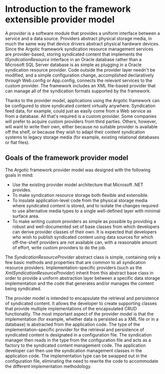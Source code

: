 # Introduction to the framework extensible provider model

A _provider_ is a software module that provides a uniform interface between a service and a data source. Providers abstract physical storage media, in much the same way that device drivers abstract physical hardware devices. Since the Argotic framework syndication resource management services are provider-based, storing syndicated content that implements the _ISyndicationResource_ interface in an Oracle database rather than a Microsoft SQL Server database is as simple as plugging in a Oracle syndication resource provider. Code outside the provider layer needn't be modified, and a simple configuration change, accomplished declaratively through Web.config or App.config, connects the relevant services to the custom provider. The framework includes an XML file-based provider that can manage all of the syndication formats supported by the framework.

Thanks to the provider model, applications using the Argotic framework can be configured to store syndicated content virtually anywhere. Syndication feed data, for example, could just as easily come from a Web service as from a database. All that's required is a custom provider. Some companies will prefer to acquire custom providers from third parties. Others, however, will want to write their own, either because no suitable provider is available off the shelf, or because they wish to adapt their content syndication systems to legacy storage media (for example, existing relational databases or flat files).

## Goals of the framework provider model

The Argotic framework provider model was designed with the following goals in mind:

- Use the existing provider model architecture that Microsoft .NET provides.
- To make syndication resource storage both flexible and extensible.
- To insulate application-level code from the physical storage media where syndicated content is stored, and to isolate the changes required to use alternative media types to a single well-defined layer with minimal surface area.
- To make writing custom providers as simple as possible by providing a robust and well-documented set of base classes from which developers can derive provider classes of their own.
It is expected that developers who wish to publish syndicated content using data sources for which off-the-shelf providers are not available can, with a reasonable amount of effort, write custom providers to do the job.

The *SyndicationResourceProvider* abstract class is simple, containing only a few basic methods and properties that are common to all syndication resource providers. Implementation-specific providers (such as the _XmlSyndicationResourceProvider_) inherit from this abstract base class in order to provide a uniform abstraction layer between a specific data storage implementation and the code that generates and/or manages the content being syndicated.

The provider model is intended to encapsulate the retrieval and persistence of syndicated content. It allows the developer to create supporting classes that provide multiple implementations of the encapsulated CRUD functionality. The most important aspect of the provider model is that the implementation (for example, whether data is persisted as a XML file or in a database) is abstracted from the application code. The type of the implementation-specific provider for the retrieval and persistence of syndicated content is designated in a configuration file. The syndication manager then reads in the type from the configuration file and acts as a factory to the syndicated content management code. The application developer can then use the syndication management classes in the application code. The implementation type can be swapped out in the configuration file, eliminating the need to rewrite the code to accommodate the different implementation methodology.